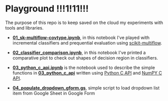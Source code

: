 # Playground !!!1!11!!!

The purpose of this repo is to keep saved on the cloud my experiments with tools and libraries.

- **[01_sk-multiflow-covtype.ipynb](https://github.com/giuseppegagliano/playground/blob/master/01_sk-multiflow-covtype.ipynb)**, in this notebook I've played with incremental classifiers and prequential evaluation using [scikit-multiflow](https://github.com/scikit-multiflow/scikit-multiflow).

- **[02_classifier_comparison.ipynb](https://github.com/giuseppegagliano/playground/blob/python-c-api/02_classifiers_comparison.ipynb)**, in this notebook I've printed a comparative plot to check out shapes of decision region in classifiers.

- **[03_python_c_api.ipynb](https://github.com/giuseppegagliano/playground/blob/master/03_python_c_api.ipynb)** is the notebook used to describe the simple functions in **[03_python_c_api](https://github.com/giuseppegagliano/playground/blob/master/03_python_c_api)** written using [Python C API](https://docs.python.org/3.6/c-api/index.html) and [NumPY C API](https://docs.scipy.org/doc/numpy-1.15.0/reference/c-api.html).

- **[04_populate_dropdown_gform.gs](https://github.com/giuseppegagliano/playground/blob/04_populate_dropdown_gform.gs)**, simple script to load dropdown list item from Google Sheet in Google Form

